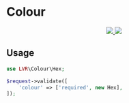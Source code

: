 # Colour

<p align="center">
  <a href="https://github.com/laravel-validation-rules/colour/blob/master/LICENSE">
    <img src="https://img.shields.io/github/license/laravel-validation-rules/colour.svg?style=flat-square">
  </a>
  <a href="https://twitter.com/clarkeash">
    <img src="http://img.shields.io/badge/author-@clarkeash-blue.svg?style=flat-square">
  </a>
</p>

## Usage

```php
use LVR\Colour\Hex;

$request->validate([
    'colour' => ['required', new Hex],
]);
```
